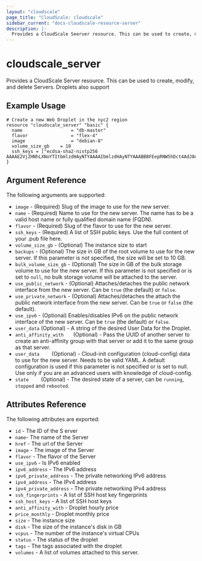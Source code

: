 ```yaml
---
layout: "cloudscale"
page_title: "CloudScale: cloudscale"
sidebar_current: "docs-cloudscale-resource-server"
description: |-
  Provides a CloudScale Seerver resource. This can be used to create, modify, and delete Servers.
---
```


# cloudscale\_server

Provides a CloudScale Server resource. This can be used to create,
modify, and delete Servers. Droplets also support

## Example Usage

```hcl
# Create a new Web Droplet in the nyc2 region
resource "cloudscale_server" "basic" {
  name      			= "db-master"
  flavor    			= "flex-4"
  image     			= "debian-8"
  volume_size_gb	= 10
  ssh_keys = ["ecdsa-sha2-nistp256 AAAAE2VjZHNhLXNoYTItbmlzdHAyNTYAAAAIbmlzdHAyNTYAAABBBFEepRNW5hDct4AdJ8oYsb4lNP5E9XY5fnz3ZvgNCEv7m48+bhUjJXUPuamWix3zigp2lgJHC6SChI/okJ41GUY="]
}
```

## Argument Reference

The following arguments are supported:

* `image` - (Required) Slug of the image to use for the new server.
* `name` - (Required) Name to use for the new server. The name has to be a valid 
   host name or fully qualified domain name (FQDN).
* `flavor` - (Required) Slug of the flavor to use for the new server.
* `ssh_keys` - (Required) A list of SSH public keys. Use the full content of 
  your .pub file here.
* `volume_size_gb` - (Optional) The instance size to start
* `backups` - (Optional) The size in GB of the root volume to use for the new 
   server. If this parameter is not specified, the size will be set to 10 GB.
* `bulk_volume_size_gb` - (Optional) The size in GB of the bulk storage volume 
   to use for the new server. If this parameter is not specified or is set to 
   `null`, no bulk storage volume will be attached to the server.
* `use_public_network` - (Optional) Attaches/detaches the public network 
   interface from the new server. Can be `true` (the default) or `false`.
* `use_private_network` - (Optional) Attaches/detaches the attach the public 
   network interface from the new server. Can be `true` or `false` (the default).
* `use_ipv6` - (Optional) Enables/disables IPv6 on the public network interface 
   of the new server. Can be `true` (the default) or `false`.
* `user_data` (Optional) - A string of the desired User Data for the Droplet.
* `anti_affinity_with	` (Optional) - Pass the UUID of another server to create 
   an anti-affinity group with that server or add it to the same group as that 
  server.
* `user_data	` (Optional) - Cloud-init configuration (cloud-config) data to use 
   for the new server. Needs to be valid YAML. A default configuration is used 
   if this parameter is not specified or is set to null. Use only if you are an 
   advanced users with knowledge of cloud-config.
* `state	` (Optional) - The desired state of a server, can be `running`, `stopped` and `rebooted`.

## Attributes Reference

The following attributes are exported:

* `id` - The ID of the S erver
* `name`- The name of the Server
* `href` - The url of the Server
* `image` - The image of the Server
* `flavor` - The flavor of the Server
* `use_ipv6` - Is IPv6 enabled
* `ipv6_address` - The IPv6 address
* `ipv6_private_address` - The private networking IPv6 address
* `ipv4_address` - The IPv4 address
* `ipv4_private_address` - The private networking IPv4 address
* `ssh_fingerprints` - A list of SSH host key fingerprints
* `ssh_host_keys` - A list of SSH host keys
* `anti_affinity_with` - Droplet hourly price
* `price_monthly` - Droplet monthly price
* `size` - The instance size
* `disk` - The size of the instance's disk in GB
* `vcpus` - The number of the instance's virtual CPUs
* `status` - The status of the droplet
* `tags` - The tags associated with the droplet
* `volumes` -  A list of volumes attached to this server.

